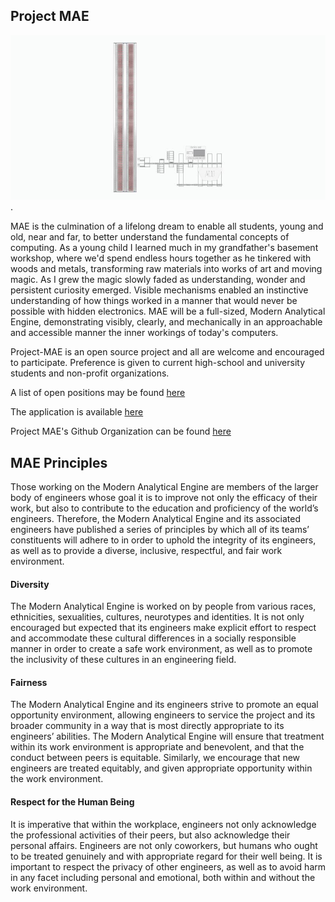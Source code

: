 ## Project MAE

![CAD-render.jpg](/gallery/CAD-render.jpg "CAD-render.jpg").

MAE is the culmination of a lifelong dream to enable all students, young and old, near and far, to better understand the fundamental concepts of computing. 
As a young child I learned much in my grandfather's basement workshop, where we'd spend endless hours together as he tinkered with woods and metals, transforming raw materials into works of art and moving magic. 
As I grew the magic slowly faded as understanding, wonder and persistent curiosity emerged. 
Visible mechanisms enabled an instinctive understanding of how things worked in a manner that would never be possible with hidden electronics. 
MAE will be a full-sized, Modern Analytical Engine, demonstrating visibly, clearly, and mechanically in an approachable and accessible manner the inner workings of today's computers.

Project-MAE is an open source project and all are welcome and encouraged to participate. Preference is given to current high-school and university students and non-profit organizations.

A list of open positions may be found [here](https://github.com/project-mae/documentation/blob/main/contributors.md#open-leadership-roles)

The application is available [here](https://forms.gle/NLUeaQptGuoGQHVR6)

Project MAE's Github Organization can be found [here](https://github.com/project-mae)



## MAE Principles
Those working on the Modern Analytical Engine are members of the larger body of engineers whose goal it is to improve not only the efficacy of their work, but also to contribute to the education and proficiency of the world’s engineers. 
Therefore, the Modern Analytical Engine and its associated engineers have published a series of principles by which all of its teams’ constituents will adhere to in order to uphold the integrity of its engineers, as well as to provide a diverse, inclusive, respectful, and fair work environment. 

#### Diversity
The Modern Analytical Engine is worked on by people from various races, ethnicities, sexualities, cultures, neurotypes and identities. 
It is not only encouraged but expected that its engineers  make explicit effort to respect and accommodate these cultural differences in a socially responsible manner in order to create a safe work environment, as well as to promote the inclusivity of these cultures in an engineering field. 

#### Fairness
The Modern Analytical Engine and its engineers strive to promote an equal opportunity environment, allowing engineers to service the project and its broader community in a way that is most directly appropriate to its engineers’ abilities. 
The Modern Analytical Engine will ensure that treatment within its work environment is appropriate and benevolent, and that the conduct between peers is equitable. 
Similarly, we encourage that new engineers are treated equitably, and given appropriate opportunity within the work environment.

#### Respect for the Human Being
It is imperative that within the workplace, engineers not only acknowledge the professional activities of their peers, but also acknowledge their personal affairs. 
Engineers are not only coworkers, but humans who ought to be treated genuinely and with appropriate regard for their well being. 
It is important to respect the privacy of other engineers, as well as to avoid harm in any facet including personal and emotional, both within and without the work environment.
